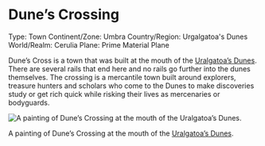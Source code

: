 # Dune’s Crossing

Type: Town
Continent/Zone: Umbra
Country/Region: Urgalgatoa's Dunes
World/Realm: Cerulia
Plane: Prime Material Plane

Dune’s Cross is a town that was built at the mouth of the [Uralgatoa’s Dunes](Uralgatoa%E2%80%99s%20Dunes%201bd75a22781a80bd935ed1b9a20e95d5.md). There are several rails that end here and no rails go further into the dunes themselves. The crossing is a mercantile town built around explorers, treasure hunters and scholars who come to the Dunes to make discoveries study or get rich quick while risking their lives as mercenaries or bodyguards. 

![A painting of Dune’s Crossing at the mouth of the [Uralgatoa’s Dunes](Uralgatoa%E2%80%99s%20Dunes%201bd75a22781a80bd935ed1b9a20e95d5.md).](image%2018.png)

A painting of Dune’s Crossing at the mouth of the [Uralgatoa’s Dunes](Uralgatoa%E2%80%99s%20Dunes%201bd75a22781a80bd935ed1b9a20e95d5.md).